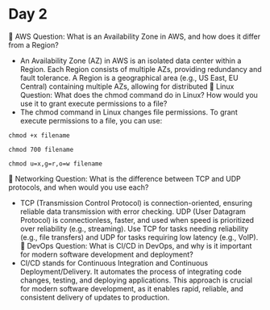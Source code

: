 # Day 2

🔸 AWS Question:
What is an Availability Zone in AWS, and how does it differ from a Region?
- An Availability Zone (AZ) in AWS is an isolated data center within a Region. Each Region consists of multiple AZs, providing redundancy and fault tolerance. A Region is a geographical area (e.g., US East, EU Central) containing multiple AZs, allowing for distributed
🔸 Linux Question:
What does the chmod command do in Linux? How would you use it to grant execute permissions to a file?
- The chmod command in Linux changes file permissions. To grant execute permissions to a file, you can use:
```
chmod +x filename
```
```
chmod 700 filename
```
```
chmod u=x,g=r,o=w filename
```
🔸 Networking Question:
What is the difference between TCP and UDP protocols, and when would you use each?
- TCP (Transmission Control Protocol) is connection-oriented, ensuring reliable data transmission with error checking. UDP (User Datagram Protocol) is connectionless, faster, and used when speed is prioritized over reliability (e.g., streaming). Use TCP for tasks needing reliability (e.g., file transfers) and UDP for tasks requiring low latency (e.g., VoIP).
🔸 DevOps Question:
What is CI/CD in DevOps, and why is it important for modern software development and deployment?
- CI/CD stands for Continuous Integration and Continuous Deployment/Delivery. It automates the process of integrating code changes, testing, and deploying applications. This approach is crucial for modern software development, as it enables rapid, reliable, and consistent delivery of updates to production.
